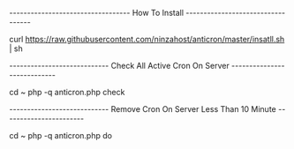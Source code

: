 ----------------------------------  How To Install ----------------------------------
      
curl https://raw.githubusercontent.com/ninzahost/anticron/master/insatll.sh | sh
      
      
---------------------------- Check All Active Cron On Server ----------------------------
      
cd ~
php -q anticron.php check
      
      
---------------------------- Remove Cron On Server Less Than 10 Minute -----------------------

cd ~
php -q anticron.php do
      
